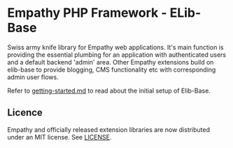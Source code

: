  


Empathy PHP Framework - ELib-Base
===


Swiss army knife library for Empathy web applications. It's main function is providing 
the essential plumbing for an application with authenticated users and a default backend 'admin'
area.  Other Empathy extensions build on elib-base to provide blogging, CMS functionality etc with corresponding
admin user flows.

Refer to [getting-started.md](./docs/getting-started.md) to read about the initial setup of Elib-Base.



Licence
---
Empathy and officially released extension libraries are now distributed under an
MIT license.  See [LICENSE](./LICENSE).
